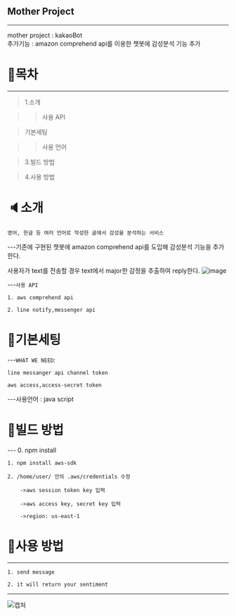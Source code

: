 ## Mother Project
---
mother project : kakaoBot<br>
추가기능 : amazon comprehend api를 이용한 챗봇에 감성분석 기능 추가 

# :page_with_curl:목차
---
> 1.소개

> > 사용 API

> 기본세팅

> > 사용 언어
 
> 3.빌드 방법
   
> 4.사용 방법

# :speaker:소개
`영어, 한글 등 여러 언어로 작성한 글에서 감성을 분석하는 서비스`

---기존에 구현된 챗봇에 amazon comprehend api를 도입해 감성분석 기능을 추가한다.

   사용자가 text를 전송할 경우 text에서  major한 감정을 추출하여 reply한다.
   ![image](https://user-images.githubusercontent.com/72953877/166104523-5536adfc-6244-4515-9632-afd7218d7a09.png)

   
---`사용 API`

    1. aws comprehend api
    
    2. line notify,messenger api

# :bookmark:기본세팅
---`WHAT WE NEED`: 

    line messanger api channel token
    
    aws access,access-secret token
    
---사용언어 : java script
# :floppy_disk:빌드 방법
--- 0. npm install

    1. npm install aws-sdk
    
    2. /home/user/ 안의 .aws/credentials 수정
    
        ->aws session token key 입력
        
        ->aws access key, secret key 입력
        
        ->region: us-east-1

# :book:사용 방법
---
    1. send message
    
    2. it will return your sentiment
---

![캡처](https://user-images.githubusercontent.com/72953877/166104692-295db299-7f88-46ec-9b78-411d82797c53.PNG)

